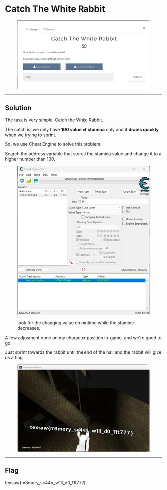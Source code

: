 # Catch The White Rabbit

<figure><img src="../../../.gitbook/assets/image (66).png" alt=""><figcaption></figcaption></figure>

***

## Solution

The task is very simple. Catch the White Rabbit.

The catch is, we only have **100 value of stamina** only and it **drains quickly** when we trying to sprint.

So, we use Cheat Engine to solve this problem.

Search the address variable that stored the stamina value and change it to a higher number than 100.

<figure><img src="../../../.gitbook/assets/image (67).png" alt=""><figcaption><p>look for the changing value on runtime while the stamine decreases.</p></figcaption></figure>

A few adjusment done on my character position in-game, and we're good to go.

Just sprint towards the rabbit until the end of the hall and the rabbit will give us a flag.

<figure><img src="../../../.gitbook/assets/image (68).png" alt=""><figcaption></figcaption></figure>

***

## Flag

texsaw{m3mory\_sc44n\_w1ll\_d0\_11t777}
